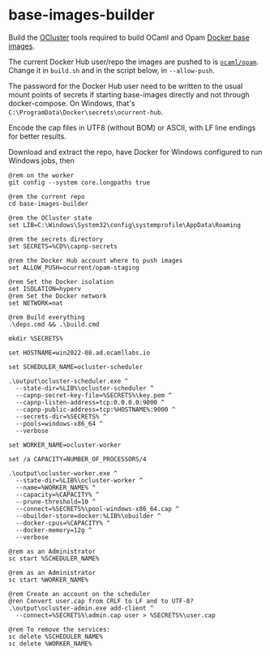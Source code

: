 # base-images-builder

Build the [OCluster][ocluster] tools required to build OCaml and Opam
[Docker base images][docker-base-images].

The current Docker Hub user/repo the images are pushed to is
[`ocaml/opam`][docker-hub]. Change it in `build.sh` and in the script
below, in `--allow-push`.

The password for the Docker Hub user need to be written to the usual
mount points of secrets if starting base-images directly and not
through docker-compose. On Windows, that's
`C:\ProgramData\Docker\secrets\ocurrent-hub`.

Encode the cap files in UTF8 (without BOM) or ASCII, with LF line
endings for better results.

Download and extract the repo, have Docker for Windows configured to
run Windows jobs, then

``` batchfile
@rem on the worker
git config --system core.longpaths true

@rem the current repo
cd base-images-builder

@rem the OCluster state
set LIB=C:\Windows\System32\config\systemprofile\AppData\Roaming

@rem the secrets directory
set SECRETS=%CD%\capnp-secrets

@rem the Docker Hub account where to push images
set ALLOW_PUSH=ocurrent/opam-staging

@rem Set the Docker isolation
set ISOLATION=hyperv
@rem Set the Docker network
set NETWORK=nat

@rem Build everything
.\deps.cmd && .\build.cmd

mkdir %SECRETS%

set HOSTNAME=win2022-08.ad.ocamllabs.io

set SCHEDULER_NAME=ocluster-scheduler

.\output\ocluster-scheduler.exe ^
  --state-dir=%LIB%\ocluster-scheduler ^
  --capnp-secret-key-file=%SECRETS%\key.pem ^
  --capnp-listen-address=tcp:0.0.0.0:9000 ^
  --capnp-public-address=tcp:%HOSTNAME%:9000 ^
  --secrets-dir=%SECRETS% ^
  --pools=windows-x86_64 ^
  --verbose

set WORKER_NAME=ocluster-worker

set /a CAPACITY=NUMBER_OF_PROCESSORS/4

.\output\ocluster-worker.exe ^
  --state-dir=%LIB%\ocluster-worker ^
  --name=%WORKER_NAME% ^
  --capacity=%CAPACITY% ^
  --prune-threshold=10 ^
  --connect=%SECRETS%\pool-windows-x86_64.cap ^
  --obuilder-store=docker:%LIB%\obuilder ^
  --docker-cpus=%CAPACITY% ^
  --docker-memory=12g ^
  --verbose

@rem as an Administrator
sc start %SCHEDULER_NAME%

@rem as an Administrator
sc start %WORKER_NAME%

@rem Create an account on the scheduler
@ren Convert user.cap from CRLF to LF and to UTF-8?
.\output\ocluster-admin.exe add-client ^
  --connect=%SECRETS%\admin.cap user > %SECRETS%\user.cap

@rem To remove the services:
sc delete %SCHEDULER_NAME%
sc delete %WORKER_NAME%
```

[ocluster]: https://github.com/ocurrent/ocluster/
[docker-base-images]: https://github.com/ocurrent/docker-base-images
[docker-hub]: https://hub.docker.com/r/ocaml/opam/tags?ordering=-name&name=windows&page=1
